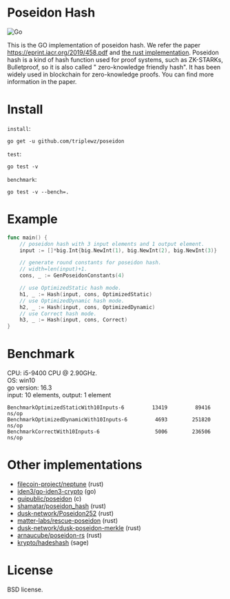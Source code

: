 # Poseidon Hash
![Go](https://github.com/triplewz/poseidon/workflows/Go/badge.svg?branch=master)

This is the GO implementation of poseidon hash. We refer the paper https://eprint.iacr.org/2019/458.pdf and [the rust implementation](https://github.com/filecoin-project/neptune).
Poseidon hash is a kind of hash function used for proof systems, such as ZK-STARKs, Bulletproof, so it is also called " zero-knowledge friendly hash". It has been widely used in blockchain for zero-knowledge proofs.
You can find more information in the paper.

# Install
`install`:
```bigquery
go get -u github.com/triplewz/poseidon
```
`test`:
```bigquery
go test -v 
```
`benchmark`:
```bigquery
go test -v --bench=. 
```
# Example

```go
func main() {
	// poseidon hash with 3 input elements and 1 output element.
    input := []*big.Int{big.NewInt(1), big.NewInt(2), big.NewInt(3)}

	// generate round constants for poseidon hash.
	// width=len(input)+1.
	cons, _ := GenPoseidonConstants(4)

	// use OptimizedStatic hash mode.
	h1, _ := Hash(input, cons, OptimizedStatic)
	// use OptimizedDynamic hash mode.
	h2, _ := Hash(input, cons, OptimizedDynamic)
	// use Correct hash mode.
	h3, _ := Hash(input, cons, Correct)
}
```
# Benchmark
CPU: i5-9400 CPU @ 2.90GHz.\
OS: win10\
go version: 16.3\
input: 10 elements, output: 1 element

```
BenchmarkOptimizedStaticWith10Inputs-6    	   13419	     89416 ns/op
BenchmarkOptimizedDynamicWith10Inputs-6   	    4693	    251820 ns/op
BenchmarkCorrectWith10Inputs-6            	    5006	    236506 ns/op
```
# Other implementations
- [filecoin-project/neptune](https://github.com/filecoin-project/neptune) (rust)
- [iden3/go-iden3-crypto](https://github.com/iden3/go-iden3-crypto) (go)
- [guipublic/poseidon](https://github.com/guipublic/poseidon) (c)
- [shamatar/poseidon_hash](https://github.com/shamatar/poseidon_hash) (rust)
- [dusk-network/Poseidon252](https://github.com/dusk-network/Poseidon252) (rust)
- [matter-labs/rescue-poseidon](https://github.com/matter-labs/rescue-poseidon) (rust)
- [dusk-network/dusk-poseidon-merkle](https://github.com/dusk-network/dusk-poseidon-merkle) (rust)
- [arnaucube/poseidon-rs](https://github.com/arnaucube/poseidon-rs) (rust)
- [krypto/hadeshash](https://extgit.iaik.tugraz.at/krypto/hadeshash) (sage)

# License
BSD license.